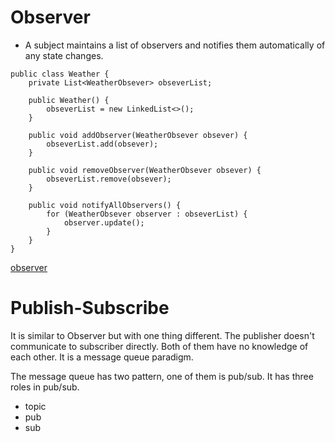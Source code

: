 # Observer

- A subject maintains a list of observers and notifies them automatically of any
state changes.

```
public class Weather {
    private List<WeatherObsever> obseverList;

    public Weather() {
        obseverList = new LinkedList<>();
    }

    public void addObserver(WeatherObsever obsever) {
        obseverList.add(obsever);
    }

    public void removeObserver(WeatherObsever obsever) {
        obseverList.remove(obsever);
    }

    public void notifyAllObservers() {
        for (WeatherObsever observer : obseverList) {
            observer.update();
        }
    }
}
```
[observer](https://design-patterns.readthedocs.io/zh_CN/latest/behavioral_patterns/observer.html)

# Publish-Subscribe

It is similar to Observer but with one thing different. The publisher doesn't
communicate to subscriber directly. Both of them have no knowledge of each other.
It is a message queue paradigm.

The message queue has two pattern, one of them is pub/sub.
It has three roles in pub/sub.  

- topic
- pub
- sub